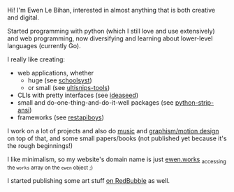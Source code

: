 Hi! I'm Ewen Le Bihan, interested in almost anything that is both creative and digital.

Started programming with python (which I still love and use extensively) and web programming, now diversifying and learning about lower-level languages (currently Go).

I really like creating:

- web applications, whether 
  - huge (see [schoolsyst](https://github.com/schoolsyst))
  - or small (see [ultisnips-tools](https://github.com/ewen-lbh/utilsnips-tools))
- CLIs with pretty interfaces (see [ideaseed](https://github.com/ewen-lbh/ideaseed))
- small and do-one-thing-and-do-it-well packages (see [python-strip-ansi](https://github.com/ewen-lbh/python-strip-ansi))
- frameworks (see [restapiboys](https://github.com/ewen-lbh/restapiboys))

I work on a lot of projects and also do [music](https://open.spotify.com/artist/6tUc6r8aNeiiT1mElcnMx9?si=ezLedPQ4Qimkep9xmsjpQA) and [graphism/motion design](https://ewen.works) on top of that, and some small papers/books (not published yet because it's the rough beginnings!)

I like minimalism, so my website's domain name is just [ewen.works](https://ewen.works) <sub>accessing the `works` array on the `ewen` object ;)</sub>

I started publishing some art stuff [on RedBubble](https://www.redbubble.com/people/ewenlbh/shop) as well.
